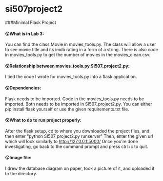 # si507project2


###Minimal Flask Project
#### :open_mouth:What is in Lab 3:
You can find the class Movie in movies_tools.py. The class will allow a user to see movie title and its imdb rating in a form of a string. There is also code in movies_tools.py to get the number of movies in the movies_clean.csv.


#### :open_mouth:Relationship between movies_tools.py SI507_project2.py:
I tied the code I wrote for movies_tools.py into a flask application.

#### :open_mouth:Dependencies:
Flask needs to be imported. Code in the movies_tools.py needs to be imported. Both needs to be imported in SI507_project2.py. You can either pip install flask yourself or use the given requirements.txt file.

#### :open_mouth:What to do to run project properly:
After the flask setup, cd to where you downloaded the project files, and then enter "python SI507_project2.py runserver" Then, enter the given url which will look similarly to http://127.0.0.1:5000/ Once you're done investigating, go back to the command prompt and press ctrl+c to quit.

#### :open_mouth:Image file:
I drew the database diagram on paper, took a picture of it, and uploaded it to the directory.
